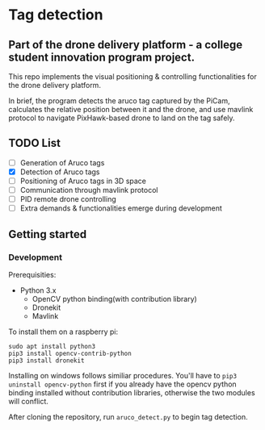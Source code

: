 # Tag detection
## Part of the drone delivery platform - a college student innovation program project.

This repo implements the visual positioning & controlling functionalities for the drone delivery platform.

In brief, the program detects the aruco tag captured by the PiCam, calculates the relative position between it and the drone, and use mavlink protocol to navigate PixHawk-based drone to land on the tag safely.

## TODO List

- [ ] Generation of Aruco tags
- [x] Detection of Aruco tags
- [ ] Positioning of Aruco tags in 3D space
- [ ] Communication through mavlink protocol
- [ ] PID remote drone controlling
- [ ] Extra demands & functionalities emerge during development

## Getting started

### Development

Prerequisities:

* Python 3.x
    * OpenCV python binding(with contribution library)
    * Dronekit
    * Mavlink

To install them on a raspberry pi:
```
sudo apt install python3
pip3 install opencv-contrib-python
pip3 install dronekit
```

Installing on windows follows similiar procedures. You'll have to `pip3 uninstall opencv-python` first if you already have the opencv python binding installed without contribution libraries, otherwise the two modules will conflict.

After cloning the repository, run `aruco_detect.py` to begin tag detection.
